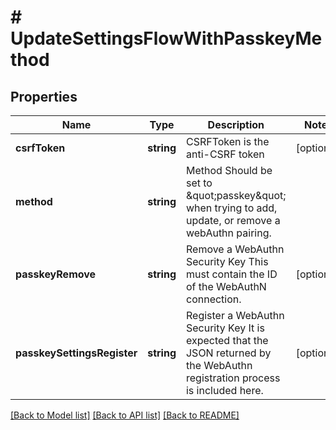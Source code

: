 # # UpdateSettingsFlowWithPasskeyMethod

## Properties

Name | Type | Description | Notes
------------ | ------------- | ------------- | -------------
**csrfToken** | **string** | CSRFToken is the anti-CSRF token | [optional]
**method** | **string** | Method  Should be set to \&quot;passkey\&quot; when trying to add, update, or remove a webAuthn pairing. |
**passkeyRemove** | **string** | Remove a WebAuthn Security Key  This must contain the ID of the WebAuthN connection. | [optional]
**passkeySettingsRegister** | **string** | Register a WebAuthn Security Key  It is expected that the JSON returned by the WebAuthn registration process is included here. | [optional]

[[Back to Model list]](../../README.md#models) [[Back to API list]](../../README.md#endpoints) [[Back to README]](../../README.md)
